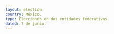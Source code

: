 ```yaml
---
layout: election
country: México.
type: Elecciones en dos entidades federativas.
dated: 7 de junio.
---
```

